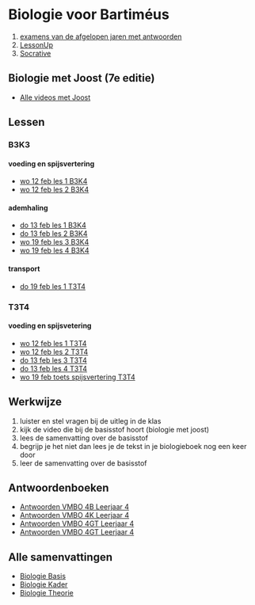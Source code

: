 # Biologie voor Bartiméus


1. [examens van de afgelopen jaren met antwoorden](https:/www.examenblad.nl)
2. [LessonUp](https://www.lessonup.com)
3. [Socrative](https://www.socrative.com)


## Biologie met Joost (7e editie)
- [Alle videos met Joost](https://www.biologiemetjoost.nl/alles-om-je-te-helpen-met-biologie)

## Lessen

### B3K3
#### voeding en spijsvertering
- [wo 12 feb les 1 B3K4](kblw/spijsverteringles1.md)
- [wo 12 feb les 2 B3K4](kblw/spijsverteringles2.md)

#### ademhaling
- [do 13 feb les 1 B3K4](kblw/ademhalingles1.md)
- [do 13 feb les 2 B3K4](kblw/ademhalingles2.md)
- [wo 19 feb les 3 B3K4](kblw/ademhalingles3.md)
- [wo 19 feb les 4 B3K4](kblw/ademhalingles4.md)

#### transport
- [do 19 feb les 1 T3T4](tlw/transportles1.md)

### T3T4 
#### voeding en spijsvetering
- [wo 12 feb les 1 T3T4](tlw/spijsverteringles1.md)
- [wo 12 feb les 2 T3T4](tlw/spijsverteringles2.md)
- [do 13 feb les 3 T3T4](tlw/spijsverteringles3.md)
- [do 13 feb les 4 T3T4](tlw/spijsverteringles4.md)
- [wo 19 feb toets spijsvertering T3T4](tlw/spijsverteringles_toets.md)




## Werkwijze
1. luister en stel vragen bij de uitleg in de klas
2. kijk de video die bij de basisstof hoort (biologie met joost)
2. lees de samenvatting over de basisstof
4. begrijp je het niet dan lees je de tekst in je biologieboek nog een keer door
5. leer de samenvatting over de basisstof

## Antwoordenboeken
* [Antwoorden VMBO 4B Leerjaar 4](antwoordenboek/4B_antwoordenboek.pdf)
* [Antwoorden VMBO 4K Leerjaar 4](antwoordenboek/4K_antwoordenboek.pdf)
* [Antwoorden VMBO 4GT Leerjaar 4](antwoordenboek/4GT_antwoordenboek.pdf)
* [Antwoorden VMBO 4GT Leerjaar 4](antwoordenboek/GT/4GT_antwoorden.md)


## Alle samenvattingen
- [Biologie Basis](samenvattingen/b/OTO_B3B4.pdf)
- [Biologie Kader](samenvattingen/k/SV3K4K.pdf)
- [Biologie Theorie](samenvattingen/tl/SV3T4T.pdf)


